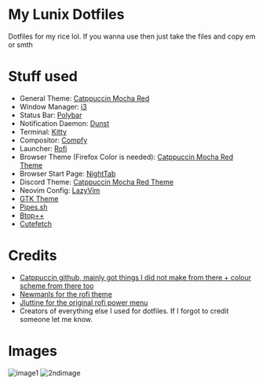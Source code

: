 # My Lunix Dotfiles
Dotfiles for my rice lol. If you wanna use then just take the files and copy em or smth
# Stuff used
- General Theme: [Catppuccin Mocha Red](https://github.com/catppuccin/catppuccin)
- Window Manager: [i3](https://i3wm.org/)
- Status Bar: [Polybar](https://github.com/polybar/polybar)
- Notification Daemon: [Dunst](https://github.com/dunst-project/dunst)
- Terminal: [Kitty](https://sw.kovidgoyal.net/kitty/)
- Compositor: [Compfy](https://github.com/allusive-dev/compfy)
- Launcher: [Rofi](https://github.com/davatorium/rofi)
- Browser Theme (Firefox Color is needed): [Catppuccin Mocha Red Theme](https://github.com/catppuccin/firefox)
- Browser Start Page: [NightTab](https://addons.mozilla.org/en-GB/firefox/addon/nighttab/)
- Discord Theme: [Catppuccin Mocha Red Theme](https://catppuccin.github.io/discord/dist/catppuccin-mocha-red.theme.css)
- Neovim Config: [LazyVim](https://www.lazyvim.org/)
- [GTK Theme](https://github.com/catppuccin/gtk)
- [Pipes.sh](https://github.com/pipeseroni/pipes.sh)
- [Btop++](https://github.com/aristocratos/btop)
- [Cutefetch](https://github.com/alphatechnolog/cutefetch)
# Credits
- [Catppuccin github, mainly got things I did not make from there + colour scheme from there too](https://github.com/catppuccin/catppuccin)
- [Newmanls for the rofi theme](https://github.com/polybar/polybar)
- [Jluttine for the original rofi power menu](https://github.com/jluttine/rofi-power-menu)
- Creators of everything else I used for dotfiles. If I forgot to credit someone let me know. 
# Images
![image1](https://github.com/SteelAtomic/lunixdotfiles/assets/74486747/2fd5ded6-6e45-4e98-a536-ef6c03a02638)
![2ndimage](https://github.com/SteelAtomic/lunixdotfiles/assets/74486747/56b2f0f8-833b-4a09-941e-aedf1ba74d3e)
